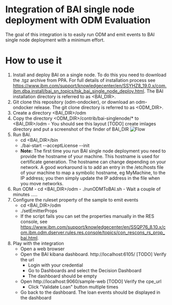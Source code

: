 # Integration of BAI single node deployment with ODM Evaluation

The goal of this integration is to easily run ODM and emit events to BAI single node deployment with a minimum effort.


# How to use it

  1. Install and deploy BAI on a single node. To do this you need to download the .tgz archive from PPA. For full details of installation process see https://www.ibm.com/support/knowledgecenter/en/SSYHZ8_19.0.x/com.ibm.dba.install/bai_sn_topics/tsk_bai_single_node_deploy.html. The BAI installation directory is referred to as <BAI_DIR>.
  2. Git clone this repository (odm-ondocker), or download an odm-ondocker release. The git clone directory is referred to as <ODM_DIR>.
  3. Create a directory <BAI_DIR>/odm
  4. Copy the directory <ODM_DIR>/contrib/bai-singlenode/* to <BAI_DIR>/odm
    - You should see this layout
    [TODO] create imlages directory and put a screenshot of the finder of BAI_DIR
    ![Flow](images/BAI_DIR.png "Finder showing BAI_DIR")
  5. Run BAI.
      - cd <BAI_DIR>/bin
      - ./bai-start --acceptLicense --init
      - <b>Note:</b> 
     The first time you run BAI single node deployment you need to provide the hostname of your machine. This hostname is used for certificate generation. The hostname can change depending on your network. 
     A good workaround is to add an entry in the /etc/hosts file of your machine to map a symbolic hostname, eg MyMachine, to the IP address; you then simply update the IP address in the file when you move networks. 
  6. Run ODM
    - cd <BAI_DIR>/odm
    - ./runODMToBAI.sh
    - Wait a couple of minutes .....
  7. Configure the ruleset property of the sample to emit events
      - cd <BAI_DIR>/odm
      - ./setEmitterProps
      - If the script fails you can set the properties manually in the RES console, see https://www.ibm.com/support/knowledgecenter/en/SSQP76_8.10.x/com.ibm.odm.dserver.rules.res.console/topics/con_rescons_rs_prop_bai.html.
  8. Play with the integration
      - Open a web browser
      - Open the BAI kibana dashboard. http://localhost:6105/ [TODO] Verify the url
        - Login with your credential
        - Go to Dashboards and select the Decision Dashboard
        - The dashboard should be empty
      - Open http://localhost:9060/sample-web [TODO] Verify the cpe_url
        - Click "Validate Loan" button multiple times
      - Go back to the dashboard. The loan events should be displayed in the dashboard
